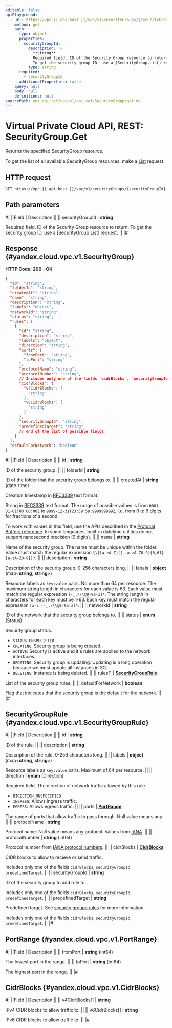 ```yaml
---
editable: false
apiPlayground:
  - url: https://vpc.{{ api-host }}/vpc/v1/securityGroups/{securityGroupId}
    method: get
    path:
      type: object
      properties:
        securityGroupId:
          description: |-
            **string**
            Required field. ID of the Security Group resource to return.
            To get the security group ID, use a [SecurityGroup.List] request.
          type: string
      required:
        - securityGroupId
      additionalProperties: false
    query: null
    body: null
    definitions: null
sourcePath: en/_api-ref/vpc/v1/api-ref/SecurityGroup/get.md
---
```


# Virtual Private Cloud API, REST: SecurityGroup.Get

Returns the specified SecurityGroup resource.

To get the list of all available SecurityGroup resources, make a [List](/docs/vpc/api-ref/SecurityGroup/list#List) request.

## HTTP request

```
GET https://vpc.{{ api-host }}/vpc/v1/securityGroups/{securityGroupId}
```

## Path parameters

#|
||Field | Description ||
|| securityGroupId | **string**

Required field. ID of the Security Group resource to return.
To get the security group ID, use a [SecurityGroup.List] request. ||
|#

## Response {#yandex.cloud.vpc.v1.SecurityGroup}

**HTTP Code: 200 - OK**

```json
{
  "id": "string",
  "folderId": "string",
  "createdAt": "string",
  "name": "string",
  "description": "string",
  "labels": "object",
  "networkId": "string",
  "status": "string",
  "rules": [
    {
      "id": "string",
      "description": "string",
      "labels": "object",
      "direction": "string",
      "ports": {
        "fromPort": "string",
        "toPort": "string"
      },
      "protocolName": "string",
      "protocolNumber": "string",
      // Includes only one of the fields `cidrBlocks`, `securityGroupId`, `predefinedTarget`
      "cidrBlocks": {
        "v4CidrBlocks": [
          "string"
        ],
        "v6CidrBlocks": [
          "string"
        ]
      },
      "securityGroupId": "string",
      "predefinedTarget": "string"
      // end of the list of possible fields
    }
  ],
  "defaultForNetwork": "boolean"
}
```

#|
||Field | Description ||
|| id | **string**

ID of the security group. ||
|| folderId | **string**

ID of the folder that the security group belongs to. ||
|| createdAt | **string** (date-time)

Creation timestamp in [RFC3339](https://www.ietf.org/rfc/rfc3339.txt) text format.

String in [RFC3339](https://www.ietf.org/rfc/rfc3339.txt) text format. The range of possible values is from
`0001-01-01T00:00:00Z` to `9999-12-31T23:59:59.999999999Z`, i.e. from 0 to 9 digits for fractions of a second.

To work with values in this field, use the APIs described in the
[Protocol Buffers reference](https://developers.google.com/protocol-buffers/docs/reference/overview).
In some languages, built-in datetime utilities do not support nanosecond precision (9 digits). ||
|| name | **string**

Name of the security group.
The name must be unique within the folder.
Value must match the regular expression ``\\|[a-zA-Z]([-_a-zA-Z0-9]{0,61}[a-zA-Z0-9])?``. ||
|| description | **string**

Description of the security group. 0-256 characters long. ||
|| labels | **object** (map<**string**, **string**>)

Resource labels as `key:value` pairs.
No more than 64 per resource.
The maximum string length in characters for each value is 63.
Each value must match the regular expression `[-_./\\@0-9a-z]*`.
The string length in characters for each key must be 1-63.
Each key must match the regular expression `[a-z][-_./\\@0-9a-z]*`. ||
|| networkId | **string**

ID of the network that the security group belongs to. ||
|| status | **enum** (Status)

Security group status.

- `STATUS_UNSPECIFIED`
- `CREATING`: Security group is being created.
- `ACTIVE`: Security is active and it's rules are applied to the network interfaces.
- `UPDATING`: Security group is updating. Updating is a long operation because we must update all instances in SG.
- `DELETING`: Instance is being deleted. ||
|| rules[] | **[SecurityGroupRule](#yandex.cloud.vpc.v1.SecurityGroupRule)**

List of the security group rules. ||
|| defaultForNetwork | **boolean**

Flag that indicates that the security group is the default for the network. ||
|#

## SecurityGroupRule {#yandex.cloud.vpc.v1.SecurityGroupRule}

#|
||Field | Description ||
|| id | **string**

ID of the rule. ||
|| description | **string**

Description of the rule. 0-256 characters long. ||
|| labels | **object** (map<**string**, **string**>)

Resource labels as `` key:value `` pairs. Maximum of 64 per resource. ||
|| direction | **enum** (Direction)

Required field. The direction of network traffic allowed by this rule.

- `DIRECTION_UNSPECIFIED`
- `INGRESS`: Allows ingress traffic.
- `EGRESS`: Allows egress traffic. ||
|| ports | **[PortRange](#yandex.cloud.vpc.v1.PortRange)**

The range of ports that allow traffic to pass through. Null value means any. ||
|| protocolName | **string**

Protocol name. Null value means any protocol.
Values from [IANA](https://www.iana.org/assignments/protocol-numbers/protocol-numbers.xhtml). ||
|| protocolNumber | **string** (int64)

Protocol number from [IANA protocol numbers](https://www.iana.org/assignments/protocol-numbers/protocol-numbers.xhtml). ||
|| cidrBlocks | **[CidrBlocks](#yandex.cloud.vpc.v1.CidrBlocks)**

CIDR blocks to allow to recieve or send traffic.

Includes only one of the fields `cidrBlocks`, `securityGroupId`, `predefinedTarget`. ||
|| securityGroupId | **string**

ID of the security group to add rule to.

Includes only one of the fields `cidrBlocks`, `securityGroupId`, `predefinedTarget`. ||
|| predefinedTarget | **string**

Predefined target. See [security groups rules](/docs/vpc/concepts/security-groups#security-groups-rules) for more information.

Includes only one of the fields `cidrBlocks`, `securityGroupId`, `predefinedTarget`. ||
|#

## PortRange {#yandex.cloud.vpc.v1.PortRange}

#|
||Field | Description ||
|| fromPort | **string** (int64)

The lowest port in the range. ||
|| toPort | **string** (int64)

The highest port in the range. ||
|#

## CidrBlocks {#yandex.cloud.vpc.v1.CidrBlocks}

#|
||Field | Description ||
|| v4CidrBlocks[] | **string**

IPv4 CIDR blocks to allow traffic to. ||
|| v6CidrBlocks[] | **string**

IPv6 CIDR blocks to allow traffic to. ||
|#